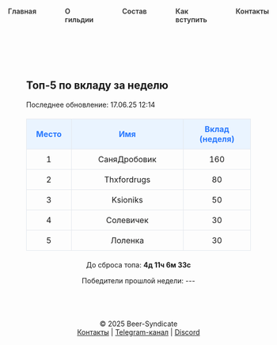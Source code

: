 <style>
/* Стили меню (исправленные) */
.menu-nav {
  display: flex;
  justify-content: center;
  gap: 18px;
  padding: 18px 0;
  margin-bottom: 30px;
}
.menu-btn {
  color: #2d2d2d;
  font-weight: 600;
  text-decoration: none;
  padding: 10px 20px;
}

/* Основные стили */
.top-wrap {
  max-width: 600px;
  margin: 0 auto;
  padding: 25px;
}

/* Таблица с фиксированной шириной столбцов */
.top-table {
  width: 100%;
  border-collapse: collapse;
  margin: 20px auto;
  table-layout: fixed; /* Фиксированная ширина столбцов */
}
.top-table th, .top-table td {
  padding: 10px 15px;
  text-align: center;
  border: 1px solid #e4e8ee;
}
.top-table th {
  background: #eaf4ff;
  color: #2979ff;
}
.top-table tr:nth-child(1) td {
  background: #fff9e2;
}

/* Таймер и футер */
.timer-block, .winners-block {
  text-align: center;
  margin: 15px 0;
}
.footer {
  text-align: center;
  margin-top: 30px;
}
</style>

<!-- Меню -->
<div class="menu-nav">
  <a href="/" class="menu-btn">Главная</a>
  <a href="/about" class="menu-btn">О гильдии</a>
  <a href="/members" class="menu-btn">Состав</a>
  <a href="/recruit" class="menu-btn">Как вступить</a>
  <a href="/contacts" class="menu-btn">Контакты</a>
</div>

<!-- Блок топа -->
<div class="top-wrap">
  <h2>Топ-5 по вкладу за неделю</h2>
  <div class="top-update">Последнее обновление: 17.06.25 12:14</div>
  
  <table class="top-table">
    <colgroup>
      <col style="width: 20%"> <!-- Место -->
      <col style="width: 50%"> <!-- Имя -->
      <col style="width: 30%"> <!-- Вклад -->
    </colgroup>
    <tr>
      <th>Место</th>
      <th>Имя</th>
      <th>Вклад (неделя)</th>
    </tr>
    <tr>
      <td>1</td>
      <td>СаняДробовик</td>
      <td>160</td>
    </tr>
    <tr>
      <td>2</td>
      <td>Thxfordrugs</td>
      <td>80</td>
    </tr>
    <tr>
      <td>3</td>
      <td>Ksioniks</td>
      <td>50</td>
    </tr>
    <tr>
      <td>4</td>
      <td>Солевичек</td>
      <td>30</td>
    </tr>
    <tr>
      <td>5</td>
      <td>Лоленка</td>
      <td>30</td>
    </tr>
  </table>
  
  <div class="timer-block">
    До сброса топа: <strong>4д 11ч 6м 33с</strong>
  </div>
  <div class="winners-block">
    Победители прошлой недели: ---
  </div>
</div>

<!-- Футер -->
<div class="footer">
  <div>© 2025 Beer-Syndicate</div>
  <div>
    <a href="/contacts">Контакты</a> | 
    <a href="https://t.me/BeerSyndicate_aa">Telegram-канал</a> | 
    <a href="https://discord.gg/wnCxVG2m">Discord</a>
  </div>
</div>

<script>
// Таймер (как в предыдущих примерах)
</script>
